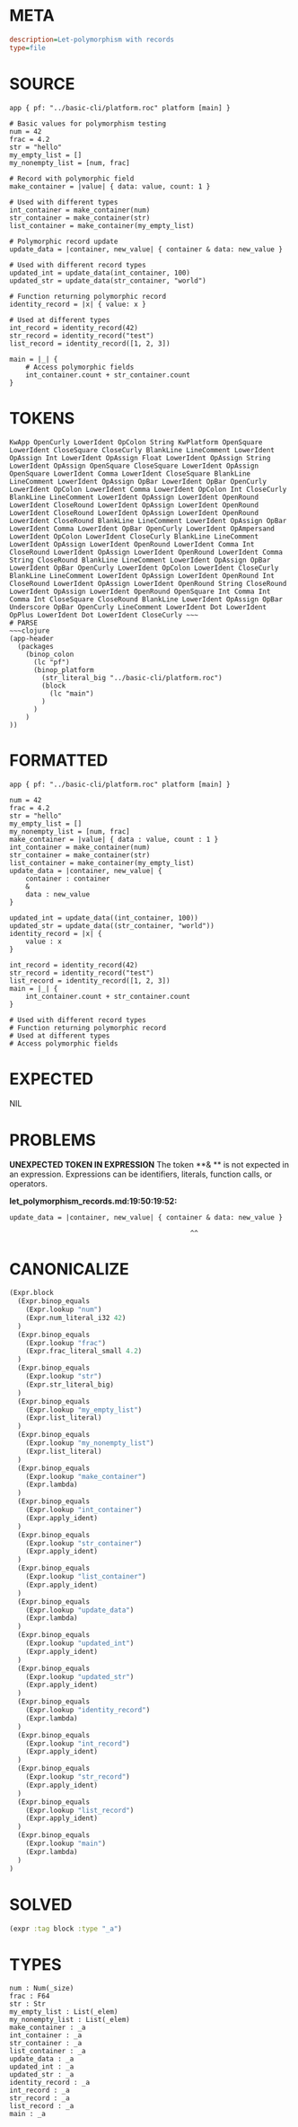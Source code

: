 # META
~~~ini
description=Let-polymorphism with records
type=file
~~~
# SOURCE
~~~roc
app { pf: "../basic-cli/platform.roc" platform [main] }

# Basic values for polymorphism testing
num = 42
frac = 4.2
str = "hello"
my_empty_list = []
my_nonempty_list = [num, frac]

# Record with polymorphic field
make_container = |value| { data: value, count: 1 }

# Used with different types
int_container = make_container(num)
str_container = make_container(str)
list_container = make_container(my_empty_list)

# Polymorphic record update
update_data = |container, new_value| { container & data: new_value }

# Used with different record types
updated_int = update_data(int_container, 100)
updated_str = update_data(str_container, "world")

# Function returning polymorphic record
identity_record = |x| { value: x }

# Used at different types
int_record = identity_record(42)
str_record = identity_record("test")
list_record = identity_record([1, 2, 3])

main = |_| {
    # Access polymorphic fields
    int_container.count + str_container.count
}
~~~
# TOKENS
~~~text
KwApp OpenCurly LowerIdent OpColon String KwPlatform OpenSquare LowerIdent CloseSquare CloseCurly BlankLine LineComment LowerIdent OpAssign Int LowerIdent OpAssign Float LowerIdent OpAssign String LowerIdent OpAssign OpenSquare CloseSquare LowerIdent OpAssign OpenSquare LowerIdent Comma LowerIdent CloseSquare BlankLine LineComment LowerIdent OpAssign OpBar LowerIdent OpBar OpenCurly LowerIdent OpColon LowerIdent Comma LowerIdent OpColon Int CloseCurly BlankLine LineComment LowerIdent OpAssign LowerIdent OpenRound LowerIdent CloseRound LowerIdent OpAssign LowerIdent OpenRound LowerIdent CloseRound LowerIdent OpAssign LowerIdent OpenRound LowerIdent CloseRound BlankLine LineComment LowerIdent OpAssign OpBar LowerIdent Comma LowerIdent OpBar OpenCurly LowerIdent OpAmpersand LowerIdent OpColon LowerIdent CloseCurly BlankLine LineComment LowerIdent OpAssign LowerIdent OpenRound LowerIdent Comma Int CloseRound LowerIdent OpAssign LowerIdent OpenRound LowerIdent Comma String CloseRound BlankLine LineComment LowerIdent OpAssign OpBar LowerIdent OpBar OpenCurly LowerIdent OpColon LowerIdent CloseCurly BlankLine LineComment LowerIdent OpAssign LowerIdent OpenRound Int CloseRound LowerIdent OpAssign LowerIdent OpenRound String CloseRound LowerIdent OpAssign LowerIdent OpenRound OpenSquare Int Comma Int Comma Int CloseSquare CloseRound BlankLine LowerIdent OpAssign OpBar Underscore OpBar OpenCurly LineComment LowerIdent Dot LowerIdent OpPlus LowerIdent Dot LowerIdent CloseCurly ~~~
# PARSE
~~~clojure
(app-header
  (packages
    (binop_colon
      (lc "pf")
      (binop_platform
        (str_literal_big "../basic-cli/platform.roc")
        (block
          (lc "main")
        )
      )
    )
))
~~~
# FORMATTED
~~~roc
app { pf: "../basic-cli/platform.roc" platform [main] }

num = 42
frac = 4.2
str = "hello"
my_empty_list = []
my_nonempty_list = [num, frac]
make_container = |value| { data : value, count : 1 }
int_container = make_container(num)
str_container = make_container(str)
list_container = make_container(my_empty_list)
update_data = |container, new_value| {
	container : container
	& 
	data : new_value
}

updated_int = update_data((int_container, 100))
updated_str = update_data((str_container, "world"))
identity_record = |x| {
	value : x
}

int_record = identity_record(42)
str_record = identity_record("test")
list_record = identity_record([1, 2, 3])
main = |_| {
	int_container.count + str_container.count
}

# Used with different record types
# Function returning polymorphic record
# Used at different types
# Access polymorphic fields
~~~
# EXPECTED
NIL
# PROBLEMS
**UNEXPECTED TOKEN IN EXPRESSION**
The token **& ** is not expected in an expression.
Expressions can be identifiers, literals, function calls, or operators.

**let_polymorphism_records.md:19:50:19:52:**
```roc
update_data = |container, new_value| { container & data: new_value }
```
                                                 ^^


# CANONICALIZE
~~~clojure
(Expr.block
  (Expr.binop_equals
    (Expr.lookup "num")
    (Expr.num_literal_i32 42)
  )
  (Expr.binop_equals
    (Expr.lookup "frac")
    (Expr.frac_literal_small 4.2)
  )
  (Expr.binop_equals
    (Expr.lookup "str")
    (Expr.str_literal_big)
  )
  (Expr.binop_equals
    (Expr.lookup "my_empty_list")
    (Expr.list_literal)
  )
  (Expr.binop_equals
    (Expr.lookup "my_nonempty_list")
    (Expr.list_literal)
  )
  (Expr.binop_equals
    (Expr.lookup "make_container")
    (Expr.lambda)
  )
  (Expr.binop_equals
    (Expr.lookup "int_container")
    (Expr.apply_ident)
  )
  (Expr.binop_equals
    (Expr.lookup "str_container")
    (Expr.apply_ident)
  )
  (Expr.binop_equals
    (Expr.lookup "list_container")
    (Expr.apply_ident)
  )
  (Expr.binop_equals
    (Expr.lookup "update_data")
    (Expr.lambda)
  )
  (Expr.binop_equals
    (Expr.lookup "updated_int")
    (Expr.apply_ident)
  )
  (Expr.binop_equals
    (Expr.lookup "updated_str")
    (Expr.apply_ident)
  )
  (Expr.binop_equals
    (Expr.lookup "identity_record")
    (Expr.lambda)
  )
  (Expr.binop_equals
    (Expr.lookup "int_record")
    (Expr.apply_ident)
  )
  (Expr.binop_equals
    (Expr.lookup "str_record")
    (Expr.apply_ident)
  )
  (Expr.binop_equals
    (Expr.lookup "list_record")
    (Expr.apply_ident)
  )
  (Expr.binop_equals
    (Expr.lookup "main")
    (Expr.lambda)
  )
)
~~~
# SOLVED
~~~clojure
(expr :tag block :type "_a")
~~~
# TYPES
~~~roc
num : Num(_size)
frac : F64
str : Str
my_empty_list : List(_elem)
my_nonempty_list : List(_elem)
make_container : _a
int_container : _a
str_container : _a
list_container : _a
update_data : _a
updated_int : _a
updated_str : _a
identity_record : _a
int_record : _a
str_record : _a
list_record : _a
main : _a
~~~
